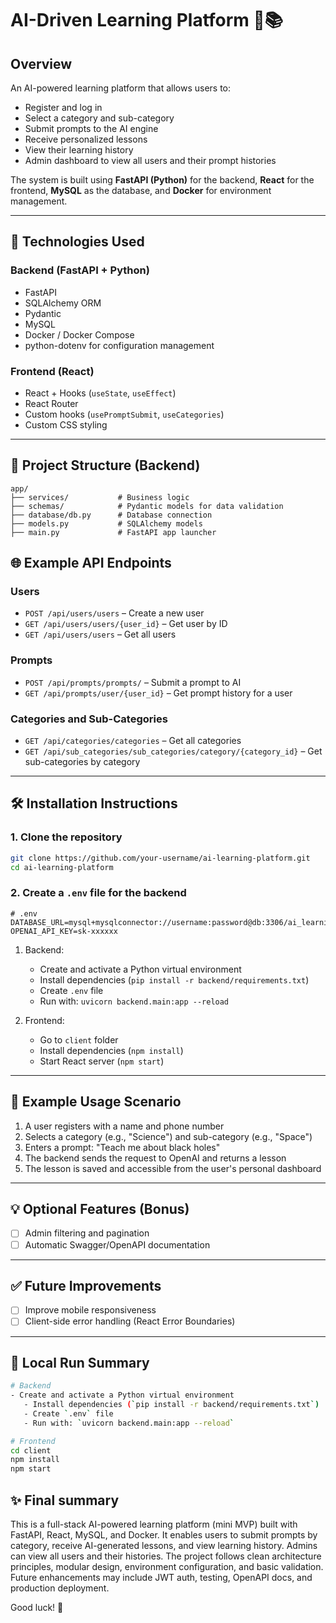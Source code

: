 
# AI-Driven Learning Platform 🧠📚

## Overview

An AI-powered learning platform that allows users to:

* Register and log in  
* Select a category and sub-category  
* Submit prompts to the AI engine  
* Receive personalized lessons  
* View their learning history  
* Admin dashboard to view all users and their prompt histories  

The system is built using **FastAPI (Python)** for the backend, **React** for the frontend, **MySQL** as the database, and **Docker** for environment management.

---

## 🧱 Technologies Used

### Backend (FastAPI + Python)

* FastAPI  
* SQLAlchemy ORM  
* Pydantic  
* MySQL  
* Docker / Docker Compose  
* python-dotenv for configuration management  

### Frontend (React)

* React + Hooks (`useState`, `useEffect`)  
* React Router  
* Custom hooks (`usePromptSubmit`, `useCategories`)  
* Custom CSS styling  

---

## 📁 Project Structure (Backend)

```
app/
├── services/           # Business logic
├── schemas/            # Pydantic models for data validation
├── database/db.py      # Database connection
├── models.py           # SQLAlchemy models
├── main.py             # FastAPI app launcher
```


## 🌐 Example API Endpoints

### Users

* `POST /api/users/users` – Create a new user  
* `GET /api/users/users/{user_id}` – Get user by ID  
* `GET /api/users/users` – Get all users  

### Prompts

* `POST /api/prompts/prompts/` – Submit a prompt to AI  
* `GET /api/prompts/user/{user_id}` – Get prompt history for a user  

### Categories and Sub-Categories

* `GET /api/categories/categories` – Get all categories  
* `GET /api/sub_categories/sub_categories/category/{category_id}` – Get sub-categories by category  

---

## 🛠 Installation Instructions

### 1. Clone the repository

```bash
git clone https://github.com/your-username/ai-learning-platform.git
cd ai-learning-platform
```

### 2. Create a `.env` file for the backend

```dotenv
# .env
DATABASE_URL=mysql+mysqlconnector://username:password@db:3306/ai_learning
OPENAI_API_KEY=sk-xxxxxx
```

1. Backend:  
   - Create and activate a Python virtual environment  
   - Install dependencies (`pip install -r backend/requirements.txt`)  
   - Create `.env` file  
   - Run with: `uvicorn backend.main:app --reload`

2. Frontend:  
   - Go to `client` folder  
   - Install dependencies (`npm install`)  
   - Start React server (`npm start`)

---

## 🧪 Example Usage Scenario

1. A user registers with a name and phone number  
2. Selects a category (e.g., "Science") and sub-category (e.g., "Space")  
3. Enters a prompt: "Teach me about black holes"  
4. The backend sends the request to OpenAI and returns a lesson  
5. The lesson is saved and accessible from the user's personal dashboard  

---


## 💡 Optional Features (Bonus)
 
* [ ] Admin filtering and pagination  
* [ ] Automatic Swagger/OpenAPI documentation   

---

## ✅ Future Improvements

* [ ] Improve mobile responsiveness  
* [ ] Client-side error handling (React Error Boundaries)  

---

## 🚀 Local Run Summary

```bash
# Backend
- Create and activate a Python virtual environment  
   - Install dependencies (`pip install -r backend/requirements.txt`)  
   - Create `.env` file  
   - Run with: `uvicorn backend.main:app --reload`

# Frontend
cd client
npm install
npm start
```

## ✨ Final summary

This is a full-stack AI-powered learning platform (mini MVP) built with FastAPI, React, MySQL, and Docker. It enables users to submit prompts by category, receive AI-generated lessons, and view learning history. Admins can view all users and their histories. The project follows clean architecture principles, modular design, environment configuration, and basic validation. Future enhancements may include JWT auth, testing, OpenAPI docs, and production deployment.

Good luck! 🎉
